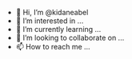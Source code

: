 - 👋 Hi, I’m @kidaneabel
- 👀 I’m interested in ...
- 🌱 I’m currently learning ...
- 💞️ I’m looking to collaborate on ...
- 📫 How to reach me ...

<!---
kidaneabel/kidaneabel is a ✨ special ✨ repository because its `README.md` (this file) appears on your GitHub profile.
You can click the Preview link to take a look at your changes.
--->
